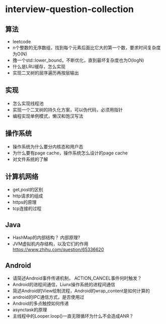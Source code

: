 # interview-question-collection

## 算法

* leetcode
* n个整数的无序数组，找到每个元素后面比它大的第一个数，要求时间复杂度为O(N)
* 撸一个std::lower_bound，不断优化，直到最坏复杂度也为O(logN)
* 什么是LRU缓存，怎么实现
* 实现二叉树的层序遍历再按层输出

## 实现
* 怎么实现线程池
* 实现一个二叉树的持久化方案，可以伪代码，必须用指针
* 编程实现单例模式，懒汉和饱汉写法

## 操作系统

* 操作系统为什么要分内核态和用户态
* 为什么要有page cache，操作系统怎么设计的page cache
* 对文件系统的了解

## 计算机网络

* get,post的区别
* http请求的组成
* https的原理
* tcp连接的过程

## Java

* HashMap的内部结构？ 内部原理? 
* JVM虚拟机内存结构，以及它们的作用
https://www.zhihu.com/question/65336620

## Android

* 请简述Android事件传递机制， ACTION_CANCEL事件何时触发？
* Android的进程间通信，Liunx操作系统的进程间通信
* 简述Android的View绘制流程，Android的wrap_content是如何计算的
* android的IPC通信方式，是否使用过 
* Android的多点触控如何传递
* asynctask的原理 
* 主线程中的Looper.loop()一直无限循环为什么不会造成ANR？ 